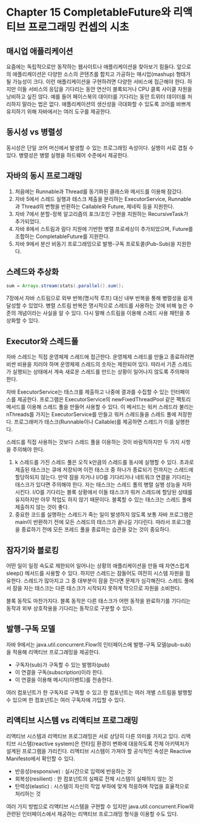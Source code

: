 # Chapter 15 CompletableFuture와 리액티브 프로그래밍 컨셉의 시초

## 매시업 애플리케이션
요즘에는 독립적으로만 동작하는 웹사이트나 애플리케이션을 찾아보기 힘들다. 앞으로의 애플리케이션은 다양한 소스의 콘텐츠를 합치고 가공하는 매시업(mashup) 형태가 될 가능성이 크다. 이런 애플리케이션을 구현하려면 다양한 서비스에 접근해야 한다. 하지만 이들 서비스의 응답을 기다리는 동안 연산이 블록되거나 CPU 클록 사이클 자원을 낭비하고 싶진 않다. 예를 들어 페이스북의 데이터를 기다리는 동안 트위터 데이터를 처리하지 말라는 법은 없다. 애플리케이션의 생산성을 극대화할 수 있도록 코어를 바쁘게 유지하기 위해 자바에서는 여러 도구를 제공한다. 

## 동시성 vs 병렬성
동시성은 단일 코어 머신에서 발생할 수 있는 프로그래밍 속성이다. 실행이 서로 겹칠 수 있다.
병렬성은 병렬 실행을 하드웨어 수준에서 제공한다.

## 자바의 동시 프로그래밍
1. 처음에는 Runnable과 Thread를 동기화된 클래스와 메서드를 이용해 잠갔다.
2. 자바 5에서 스레드 실행과 태스크 제출을 분리하는 ExecutorService, Runnable과 Thread의 변형을 반환하는 Callable<T>와 Future<T>, 제네릭 등을 지원한다.
3. 자바 7에서 분할-정복 알고리즘의 포크/조인 구현을 지원하는 RecursiveTask가 추가되었다.
4. 자바 8에서 스트림과 람다 지원에 기반한 병렬 프로세싱이 추가되었으며, Future를 조합하는 CompletableFuture를 지원한다.
5. 자바 9에서 분산 비동기 프로그래밍으로 발행-구독 프로토콜(Pub-Sub)을 지원한다.

## 스레드와 추상화
```java
sum = Arrays.stream(stats).parallel().sum();
```
7장에서 자바 스트림으로 외부 반복(명시적 루프) 대신 내부 반복을 통해 병렬성을 쉽게 달성할 수 있었다. 병렬 스트림 반복은 명시적으로 스레드를 사용하는 것에 비해 높은 수준의 개념이라는 사실을 알 수 있다. 다시 말해 스트림을 이용해 스레드 사용 패턴을 추상화할 수 있다.

## Executor와 스레드풀
자바 스레드는 직접 운영체제 스레드에 접근한다. 운영체제 스레드를 만들고 종료하려면 비싼 비용을 치러야 하며 운영체제 스레드의 숫자는 제한되어 있다. 따라서 기존 스레드가 실행되는 상태에서 계속 새로운 스레드를 만드는 상황이 일어나지 않도록 주의해야 한다.  

자바 ExecutorService는 태스크를 제출하고 나중에 결과를 수집할 수 있는 인터페이스를 제공한다. 프로그램은 ExecutorService의 newFixedThreadPool 같은 팩토리 메서드를 이용해 스레드 풀을 만들어 사용할 수 있다. 이 메서드는 워커 스레드라 불리는 nThreads를 가지는 ExecutorService를 만들고 워커 스레드들을 스레드 풀에 저장한다. 프로그래머가 태스크(Runnable이나 Callable)를 제공하면 스레드가 이를 실행한다.  

스레드를 직접 사용하는 것보다 스레드 풀을 이용하는 것이 바람직하지만 두 가지 사항을 주의해야 한다.
1. k 스레드를 가진 스레드 풀은 오직 k만큼의 스레드를 동시에 실행할 수 있다. 초과로 제출된 태스크는 큐에 저장되며 이전 태스크 중 하나가 종료되기 전까지는 스레드에 할당하되지 않는다. 만약 잠을 자거나 I/O를 기다리거나 네트워크 연결을 기다리는 태스크가 있다면 주의해야 한다. 자는 태스크는 스레드 풀의 병렬 실행 성능을 저하시킨다. I/O를 기다리는 블록 상황에서 이들 태스크가 워커 스레드에 할당된 상태를 유지하지만 아무 작업도 하지 않기 때문이다. 블록할 수 있는 태스크는 스레드 풀에 제출하지 않는 것이 좋다.
2. 중요한 코드를 실행하는 스레드가 죽는 일이 발생하지 않도록 보통 자바 프로그램은 main이 반환하기 전에 모든 스레드의 태스크가 끝나길 기다린다. 따라서 프로그램을 종료하기 전에 모든 프레드 풀을 종료하는 습관을 갖는 것이 중요하다. 

## 잠자기와 블로킹
어떤 일이 일정 속도로 제한되어 일어나는 상황의 애플리케이션을 만들 때 자연스럽게 sleep() 메서드를 사용할 수 있다. 하지만 스레드는 잠들어도 여전히 시스템 자원을 점유한다. 스레드가 많아지고 그 중 대부분이 잠을 잔다면 문제가 심각해진다. 스레드 풀에서 잠을 자는 태스크는 다른 태스크가 시작되지 못하게 막으므로 자원을 소비한다.  

블록 동작도 마찬가지다. 블록 동작은 다른 태스크가 어떤 동작을 완료하기를 기다리는 동작과 외부 상호작용을 기다리는 동작으로 구분할 수 있다.  

## 발행-구독 모델
자바 9에서는 java.util.concurrent.Flow의 인터페이스에 발행-구독 모델(pub-sub)을 적용해 리액티브 프로그래밍을 제공한다.
- 구독자(sub)가 구독할 수 있는 발행자(pub)
- 이 연결을 구독(subscription)이라 한다.
- 이 연결을 이용해 메시지(이벤트)를 전송한다.

여러 컴포넌트가 한 구독자로 구독할 수 있고 한 컴포넌트는 여러 개별 스트림을 발행할 수 있으며 한 컴포넌트는 여러 구독자에 가입할 수 있다.

## 리액티브 시스템 vs 리액티브 프로그래밍
리액티브 시스템과 리액티브 프로그래밍은 서로 상당히 다른 의미를 가지고 있다. 리액티브 시스템(reactive system)은 런타임 환경이 변화에 대응하도록 전체 아키텍처가 설계된 프로그램을 가리킨다. 리액티브 시스템이 가져야 할 공식적인 속성은 Reactive Manifesto에서 확인할 수 있다.

- 반응성(responsive) : 실시간으로 입력에 반응하는 것
- 회복성(resilient) : 한 컴포넌트의 실패로 전체 시스템이 실패하지 않는 것
- 탄력성(elastic) : 시스템이 자신의 작업 부하에 맞게 적응하며 작업을 효율적으로 처리하는 것

여러 가지 방법으로 리액티브 시스템을 구현할 수 있지만 java.util.concurrent.Flow와 관련된 인터페이스에서 제공하는 리액티브 프로그래밍 형식을 이용할 수도 있다. 